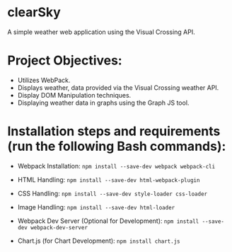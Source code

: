 # clearSky
A simple weather web application using the Visual Crossing API.

# Project Objectives:
- Utilizes WebPack.
- Displays weather, data provided via the Visual Crossing weather API.
- Display DOM Manipulation techniques.
- Displaying weather data in graphs using the Graph JS tool.

# Installation steps and requirements (run the following Bash commands):
- Webpack Installation:
```npm install --save-dev webpack webpack-cli```

- HTML Handling:
```npm install --save-dev html-webpack-plugin```

- CSS Handling:
```npm install --save-dev style-loader css-loader```

- Image Handling:
```npm install --save-dev html-loader```

- Webpack Dev Server (Optional for Development):
```npm install --save-dev webpack-dev-server```

- Chart.js (for Chart Development):
```npm install chart.js```